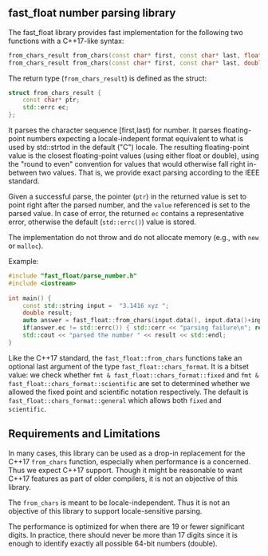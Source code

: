 ## fast_float number parsing library

The fast_float library provides fast implementation for the following two
functions with a C++17-like syntax:

```C++
from_chars_result from_chars(const char* first, const char* last, float& value, ...);
from_chars_result from_chars(const char* first, const char* last, double& value, ...);
```

The return type (`from_chars_result`) is defined as the struct:
```C++
struct from_chars_result {
    const char* ptr;
    std::errc ec;
};
```

It parses the character sequence [first,last) for number. It parses floating-point numbers expecting
a locale-indepent format equivalent to what is used by std::strtod in the default ("C") locale. 
The resulting floating-point value is the closest floating-point values (using either float or double), 
using the "round to even" convention for values that would otherwise fall right in-between two values.
That is, we provide exact parsing according to the IEEE standard.

Given a successful parse, the pointer (`ptr`) in the returned value is set to point right after the
parsed number, and the `value` referenced is set to the parsed value. In case of error, the returned
`ec` contains a representative error, otherwise the default (`std::errc()`) value is stored.

The implementation do not throw and do not allocate memory (e.g., with `new` or `malloc`).

Example:

``` C++
#include "fast_float/parse_number.h"
#include <iostream>
 
int main() {
    const std::string input =  "3.1416 xyz ";
    double result;
    auto answer = fast_float::from_chars(input.data(), input.data()+input.size(), result);
    if(answer.ec != std::errc()) { std::cerr << "parsing failure\n"; return EXIT_FAILURE; }
    std::cout << "parsed the number " << result << std::endl;
}
```

Like the C++17 standard, the `fast_float::from_chars` functions take an optional last argument of
the type `fast_float::chars_format`. It is a bitset value: we check whether 
`fmt & fast_float::chars_format::fixed` and `fmt & fast_float::chars_format::scientific` are set
to determined whether we allowed the fixed point and scientific notation respectively.
The default is  `fast_float::chars_format::general` which allows both `fixed` and `scientific`.

## Requirements and Limitations

In many cases, this library can be used as a drop-in replacement for the C++17 `from_chars` function, especially
when performance is a concerned. Thus we expect C++17 support. Though it might be reasonable to want
C++17 features as part of older compilers, it is not an objective of this library.

The `from_chars` is meant to be locale-independent. Thus it is not an objective of this library to support
locale-sensitive parsing.

The performance is optimized for when there are 19 or fewer significant digits. In practice, there should
never be more than 17 digits since it is enough to identify exactly all possible 64-bit numbers (double).